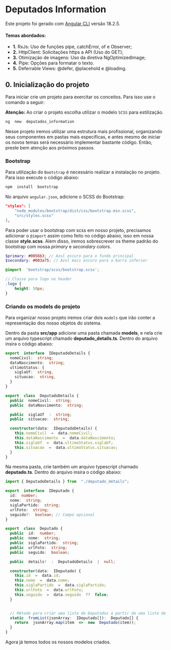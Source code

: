 # Deputados Information
Este projeto foi gerado com [Angular CLI](https://github.com/angular/angular-cli) versão 18.2.5.

#### Temas abordados:
+  **1.** RxJs: Uso de funções pipe, catchError, of e Observer;
+  **2.** HttpClient: Solicitações https a API (Uso do GET);
+  **3.** Otimização de imagens: Uso da diretiva NgOptimizedImage;
+  **4.** Pipe: Opções para formatar o texto.
+  **5.** Deferrable Views: @defer, @placehold e @loading.

## 0. Inicialização do projeto
Para iniciar crie um projeto para exercitar os conceitos. Para isso use o comando a seguir:

**Atenção:** Ao criar o projeto escolha utilizar o modelo `SCSS` para estilização.

```bash
ng  new  deputados_information
```

Nesse projeto iremos utilizar uma estrutura mais profissional, organizando seus componentes em pastas mais específicas, e antes mesmo de iniciar os novos temas será necessário implementar bastante código. Então, preste bem atenção aos próximos passos.

### Bootstrap
Para utilização do `Bootstrap` é necessário realizar a instalação no projeto. Para isso execute o código abaixo:
```bash
npm  install  bootstrap
```

No arquivo `angular.json`, adicione o SCSS do Bootstrap:
```json
"styles": [
	"node_modules/bootstrap/dist/css/bootstrap.min.scss",
	"src/styles.scss"
],
```

Para poder usar o bootstrap com scss em nosso projeto, precisamos adicionar o `@import` assim como feito no código abaixo, isso em nossa classe **style.scss**. Alem disso, iremos sobrescrever os theme padrão do bootstrap com nossa *primary* e *secondary colors*.
```scss
$primary: #0056b3; // Azul escuro para o fundo principal
$secondary: #003a75; // Azul mais escuro para a barra inferior

@import  'bootstrap/scss/bootstrap.scss';

// Classe para logo no header
.logo {
	height: 50px;
}
```

### Criando os models do projeto
Para organizar nosso projeto iremos criar dois `models` que irão conter a representação dos nosso objetos do sistema. 

Dentro da pasta **src/app** adicione uma pasta chamada **models**, e nela crie um arquivo typescript chamado **deputado_details.ts**. Dentro do arquivo insira o código abaixo:

```typescript
export  interface  IDeputadoDetails {
  nomeCivil:  string;
  dataNascimento:  string;
  ultimoStatus: {
    siglaUf:  string,
    situacao:  string,
  }
}

export  class  DeputadoDetails {
  public  nomeCivil:  string;
  public  dataNascimento:  string;

  public  siglaUf  :  string;
  public  situacao:  string;

  constructor(data:  IDeputadoDetails) {
    this.nomeCivil  =  data.nomeCivil;
    this.dataNascimento  =  data.dataNascimento;
    this.siglaUf  =  data.ultimoStatus.siglaUf;
    this.situacao  =  data.ultimoStatus.situacao;
  }
}
```

Na mesma pasta, crie também um arquivo typescript chamado **deputado.ts**. Dentro do arquivo insira o código abaixo:

```typescript
import { DeputadoDetails } from  "./deputado_details";

export  interface  IDeputado {
  id:  number;
  nome:  string;
  siglaPartido:  string;
  urlFoto:  string;
  seguido?:  boolean; // Campo opcional
}

export  class  Deputado {
  public  id:  number;
  public  nome:  string;
  public  siglaPartido:  string;
  public  urlFoto:  string;
  public  seguido:  boolean;

  public  details!  :  DeputadoDetails  |  null;

  constructor(data:  IDeputado) {
    this.id  =  data.id;
    this.nome  =  data.nome;
    this.siglaPartido  =  data.siglaPartido;
    this.urlFoto  =  data.urlFoto;
    this.seguido  =  data.seguido  ??  false;
  }


  // Método para criar uma lista de Deputados a partir de uma lista de objetos JSON
  static  fromList(jsonArray:  IDeputado[]):  Deputado[] {
    return  jsonArray.map(item  =>  new  Deputado(item));
  }
}
```

Agora já temos todos os nossos modelos criados.